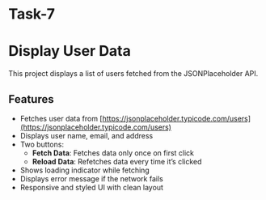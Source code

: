 # Task-7

# Display User Data

This project displays a list of users fetched from the JSONPlaceholder API.

## Features

- Fetches user data from [https://jsonplaceholder.typicode.com/users](https://jsonplaceholder.typicode.com/users)
- Displays user name, email, and address
- Two buttons:
  - **Fetch Data**: Fetches data only once on first click
  - **Reload Data**: Refetches data every time it’s clicked
- Shows loading indicator while fetching
- Displays error message if the network fails
- Responsive and styled UI with clean layout

